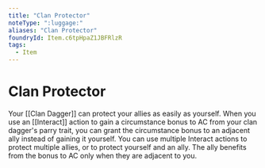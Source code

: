 ```yaml
---
title: "Clan Protector"
noteType: ":luggage:"
aliases: "Clan Protector"
foundryId: Item.c6tpHpaZ1JBFRlzR
tags:
  - Item
---
```


# Clan Protector

Your [[Clan Dagger]] can protect your allies as easily as yourself. When you use an [[Interact]] action to gain a circumstance bonus to AC from your clan dagger's parry trait, you can grant the circumstance bonus to an adjacent ally instead of gaining it yourself. You can use multiple Interact actions to protect multiple allies, or to protect yourself and an ally. The ally benefits from the bonus to AC only when they are adjacent to you.


